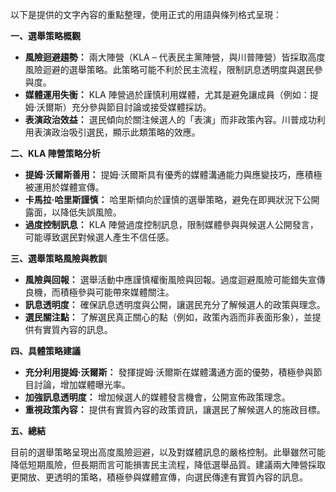 以下是提供的文字內容的重點整理，使用正式的用語與條列格式呈現：

**一、選舉策略概觀**

*   **風險迴避趨勢：** 兩大陣營（KLA – 代表民主黨陣營，與川普陣營）皆採取高度風險迴避的選舉策略。此策略可能不利於民主流程，限制訊息透明度與選民參與度。
*   **媒體運用失衡：** KLA 陣營過於謹慎利用媒體，尤其是避免讓成員（例如：提姆·沃爾斯）充分參與節目討論或接受媒體採訪。
*   **表演政治效益：** 選民傾向於關注候選人的「表演」而非政策內容。川普成功利用表演政治吸引選民，顯示此類策略的效應。

**二、KLA 陣營策略分析**

*   **提姆·沃爾斯善用：** 提姆·沃爾斯具有優秀的媒體溝通能力與應變技巧，應積極被運用於媒體宣傳。
*   **卡馬拉·哈里斯謹慎：** 哈里斯傾向於謹慎的選舉策略，避免在即興狀況下公開露面，以降低失誤風險。
*   **過度控制訊息：** KLA 陣營過度控制訊息，限制媒體參與與候選人公開發言，可能導致選民對候選人產生不信任感。

**三、選舉策略風險與教訓**

*   **風險與回報：** 選舉活動中應謹慎權衡風險與回報。過度迴避風險可能錯失宣傳良機，而積極參與可能帶來媒體關注。
*   **訊息透明度：** 確保訊息透明度與公開，讓選民充分了解候選人的政策與理念。
*   **選民關注點：** 了解選民真正關心的點（例如，政策內涵而非表面形象），並提供有實質內容的訊息。

**四、具體策略建議**

*   **充分利用提姆·沃爾斯：** 發揮提姆·沃爾斯在媒體溝通方面的優勢，積極參與節目討論，增加媒體曝光率。
*   **加強訊息透明度：** 增加候選人的媒體發言機會，公開宣佈政策理念。
*   **重視政策內容：** 提供有實質內容的政策資訊，讓選民了解候選人的施政目標。

**五、總結**

目前的選舉策略呈現出高度風險迴避，以及對媒體訊息的嚴格控制。此舉雖然可能降低短期風險，但長期而言可能損害民主流程，降低選舉品質。建議兩大陣營採取更開放、更透明的策略，積極參與媒體宣傳，向選民傳達有實質內容的訊息。